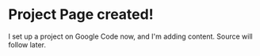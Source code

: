 # Project Page created! #
I set up a project on Google Code now, and I'm adding content.
Source will follow later.